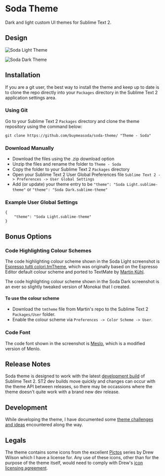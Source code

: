 # Soda Theme

Dark and light custom UI themes for Sublime Text 2.

## Design

![Soda Light Theme](http://buymeasoda.github.com/soda-theme/images/screenshots/soda-light-theme.png?v=5)

![Soda Dark Theme](http://buymeasoda.github.com/soda-theme/images/screenshots/soda-dark-theme.png?v=5)

## Installation

If you are a git user, the best way to install the theme and keep up to date is to clone the repo directly into your `Packages` directory in the Sublime Text 2 application settings area.

### Using Git

Go to your Sublime Text 2 `Packages` directory and clone the theme repository using the command below:

    git clone https://github.com/buymeasoda/soda-theme/ "Theme - Soda"

### Download Manually

* Download the files using the .zip download option
* Unzip the files and rename the folder to `Theme - Soda`
* Copy the folder to your Sublime Text 2 `Packages` directory
* Open your Sublime Text 2 User Global Preferences file `Sublime Text 2 -> Preferences -> User Global Settings`
* Add (or update) your theme entry to be `"theme": "Soda Light.sublime-theme"` or `"theme": "Soda Dark.sublime-theme"`

### Example User Global Settings

    {
        "theme": "Soda Light.sublime-theme"
    }

## Bonus Options

### Code Highlighting Colour Schemes

The code highlighting colour scheme shown in the Soda Light screenshot is [Espresso tutti colori.tmTheme](https://github.com/mkhl/espresso-tutti-colori.tmtheme), which was originally based on the Espresso Editor default colour scheme and ported to TextMate by [Martin Kühl](https://github.com/mkhl).

The code highlighting colour scheme shown in the Soda Dark screenshot is an ever so slightly tweaked version of Monokai that I created.

#### To use the colour scheme

* Download the `tmtheme` file from Martin's repo to the Sublime Text 2 `Packages/User` folder.
* Enable the colour scheme via `Preferences -> Color Scheme -> User`.

### Code Font

The code font shown in the screenshot is [Meslo](https://github.com/andreberg/Meslo-Font), which is a modified version of Menlo.

## Release Notes

Soda theme is designed to work with the latest [development build](http://www.sublimetext.com/dev) of Sublime Text 2. ST2 dev builds move quickly and changes can occur with the theme API between releases, so there may be occassions where the theme doesn't quite work with a brand new dev release.

## Development

While developing the theme, I have documented some [theme challenges and ideas](https://github.com/buymeasoda/soda-theme/wiki/Theme-challenges-and-ideas) encountered along the way.

## Legals

The theme contains some icons from the excellent [Pictos](http://pictos.drewwilson.com/) series by Drew Wilson which I have a license for. Any use of these icons, other than for the purpose of the theme itself, would need to comply with Drew's [icon licensing agreement](http://stockart.drewwilson.com/license/).